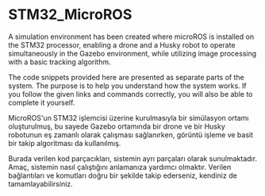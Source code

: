 # STM32_MicroROS
A simulation environment has been created where microROS is installed on the STM32 processor, enabling a drone and a Husky
robot to operate simultaneously in the Gazebo environment, while utilizing image processing with a basic tracking algorithm.

The code snippets provided here are presented as separate parts of the system. The purpose is to help you understand how the system works. If you follow the given links and
commands correctly, you will also be able to complete it yourself.


MicroROS'un STM32 işlemcisi üzerine kurulmasıyla bir simülasyon ortamı oluşturulmuş, bu sayede Gazebo ortamında bir drone ve bir Husky robotunun eş zamanlı olarak çalışması
sağlanırken, görüntü işleme ve basit bir takip algoritması da kullanılmış.

Burada verilen kod parçacıkları, sistemin ayrı parçaları olarak sunulmaktadır. Amaç, sistemin nasıl çalıştığını anlamanıza yardımcı olmaktır. Verilen bağlantıları ve 
komutları doğru bir şekilde takip ederseniz, kendiniz de tamamlayabilirsiniz.
